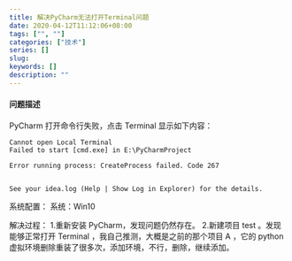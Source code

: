 ```yaml
---
title: 解决PyCharm无法打开Terminal问题
date: 2020-04-12T11:12:06+08:00
tags: ["", ""]
categories: ["技术"]
series: []
slug: 
keywords: []
description: ""
---
```


#### 问题描述

PyCharm 打开命令行失败，点击 Terminal 显示如下内容：

```no
Cannot open Local Terminal
Failed to start [cmd.exe] in E:\PyCharmProject

Error running process: CreateProcess failed. Code 267


See your idea.log (Help | Show Log in Explorer) for the details.
```

系统配置：
系统：Win10

解决过程：
1.重新安装 PyCharm，发现问题仍然存在。
2.新建项目 test 。发现能够正常打开 Terminal ，我自己推测，大概是之前的那个项目 A ，它的 python 虚拟环境删除重装了很多次，添加环境，不行，删除，继续添加。
